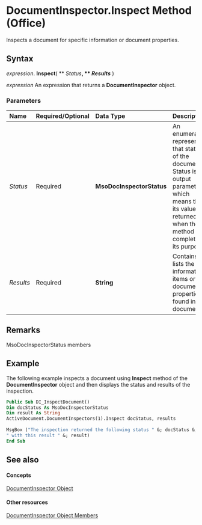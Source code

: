
# DocumentInspector.Inspect Method (Office)

Inspects a document for specific information or document properties.


## Syntax

 _expression_. **Inspect**( ** _Status_**, ** _Results_** )

 _expression_ An expression that returns a **DocumentInspector** object.


### Parameters



|**Name**|**Required/Optional**|**Data Type**|**Description**|
|:-----|:-----|:-----|:-----|
| _Status_|Required|**MsoDocInspectorStatus**|An enumeration representing that status of the document. Status is an output parameter which means that its value is returned when the method has completed its purpose.|
| _Results_|Required|**String**|Contains a lists the information items or document properties found in the document.|

## Remarks

MsoDocInspectorStatus members


## Example

The following example inspects a document using  **Inspect** method of the **DocumentInspector** object and then displays the status and results of the inspection.


```vb
Public Sub DI_InspectDocument() 
Dim docStatus As MsoDocInspectorStatus 
Dim result As String 
ActiveDocument.DocumentInspectors(1).Inspect docStatus, results 
 
MsgBox ("The inspection returned the following status " &; docStatus &; _ 
" with this result " &; result) 
End Sub
```


## See also


#### Concepts


[DocumentInspector Object](75dcf0ca-5afa-996b-e8d2-13d71ac0f6f8.md)
#### Other resources


[DocumentInspector Object Members](4b23508a-5296-645f-2649-c1f29b921ace.md)